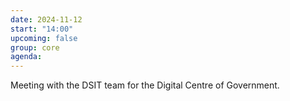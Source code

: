 ```yaml
---
date: 2024-11-12
start: "14:00"
upcoming: false
group: core
agenda: 
--- 
```

Meeting with the DSIT team for the Digital Centre of Government. 